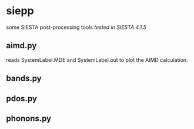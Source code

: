 # siepp
some SIESTA post-processing tools 
*tested in SIESTA 4.1.5*

## aimd.py
reads SystemLabel.MDE and SystemLabel.out to plot the AIMD calculation.


## bands.py

## pdos.py

## phonons.py
